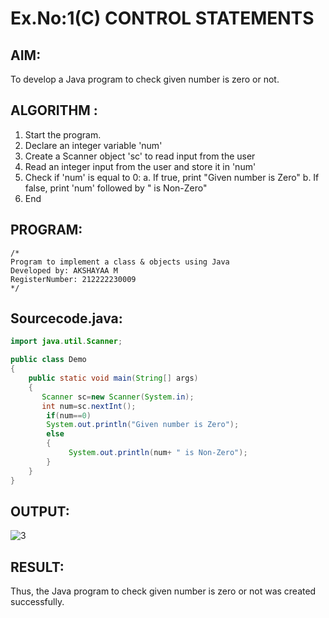 # Ex.No:1(C) CONTROL STATEMENTS

## AIM:
To develop a Java program to check given number is zero or not.

## ALGORITHM :
1.	Start the program.
2.	Declare an integer variable 'num'
3.	Create a Scanner object 'sc' to read input from the user
4.	Read an integer input from the user and store it in 'num'
5.	Check if 'num' is equal to 0:
a.	If true, print "Given number is Zero"
b.	If false, print 'num' followed by " is Non-Zero"
6.	End

## PROGRAM:
 ```
/*
Program to implement a class & objects using Java
Developed by: AKSHAYAA M
RegisterNumber: 212222230009
*/
```

## Sourcecode.java:
```java
import java.util.Scanner;

public class Demo
{
    public static void main(String[] args)
    {
       Scanner sc=new Scanner(System.in);
       int num=sc.nextInt();
        if(num==0)
        System.out.println("Given number is Zero");
        else
        {
        	 System.out.println(num+ " is Non-Zero");
        }
    }
}
```
## OUTPUT:

![3](https://github.com/user-attachments/assets/c32d8984-dd8e-4889-a09e-f976e6e2b35b)


## RESULT:
Thus, the Java program to check given number is zero or not was created successfully.

